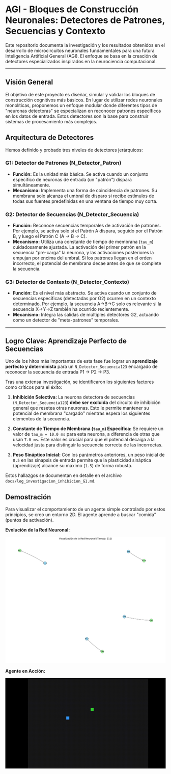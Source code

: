 # AGI - Bloques de Construcción Neuronales: Detectores de Patrones, Secuencias y Contexto

Este repositorio documenta la investigación y los resultados obtenidos en el desarrollo de microcircuitos neuronales fundamentales para una futura Inteligencia Artificial General (AGI). El enfoque se basa en la creación de detectores especializados inspirados en la neurociencia computacional.

---

## Visión General

El objetivo de este proyecto es diseñar, simular y validar los bloques de construcción cognitivos más básicos. En lugar de utilizar redes neuronales monolíticas, proponemos un enfoque modular donde diferentes tipos de "neuronas detectoras" se especializan en reconocer patrones específicos en los datos de entrada. Estos detectores son la base para construir sistemas de procesamiento más complejos.

## Arquitectura de Detectores

Hemos definido y probado tres niveles de detectores jerárquicos:

### G1: Detector de Patrones (N_Detector_Patron)
- **Función:** Es la unidad más básica. Se activa cuando un conjunto específico de neuronas de entrada (un "patrón") dispara simultáneamente.
- **Mecanismo:** Implementa una forma de coincidencia de patrones. Su membrana solo alcanza el umbral de disparo si recibe estímulos de todas sus fuentes predefinidas en una ventana de tiempo muy corta.

### G2: Detector de Secuencias (N_Detector_Secuencia)
- **Función:** Reconoce secuencias temporales de activación de patrones. Por ejemplo, se activa solo si el Patrón A dispara, seguido por el Patrón B, y luego el Patrón C (A -> B -> C).
- **Mecanismo:** Utiliza una constante de tiempo de membrana (`tau_m`) cuidadosamente ajustada. La activación del primer patrón en la secuencia "pre-carga" la neurona, y las activaciones posteriores la empujan por encima del umbral. Si los patrones llegan en el orden incorrecto, el potencial de membrana decae antes de que se complete la secuencia.

### G3: Detector de Contexto (N_Detector_Contexto)
- **Función:** Es el nivel más abstracto. Se activa cuando un conjunto de secuencias específicas (detectadas por G2) ocurren en un contexto determinado. Por ejemplo, la secuencia A->B->C solo es relevante si la secuencia X->Y->Z también ha ocurrido recientemente.
- **Mecanismo:** Integra las salidas de múltiples detectores G2, actuando como un detector de "meta-patrones" temporales.

---

## Logro Clave: Aprendizaje Perfecto de Secuencias

Uno de los hitos más importantes de esta fase fue lograr un **aprendizaje perfecto y determinista** para un `N_Detector_Secuencia123` encargado de reconocer la secuencia de entrada P1 -> P2 -> P3.

Tras una extensa investigación, se identificaron los siguientes factores como críticos para el éxito:

1.  **Inhibición Selectiva:** La neurona detectora de secuencias (`N_Detector_Secuencia123`) **debe ser excluida** del circuito de inhibición general que resetea otras neuronas. Esto le permite mantener su potencial de membrana "cargado" mientras espera los siguientes elementos de la secuencia.

2.  **Constante de Tiempo de Membrana (`tau_m`) Específica:** Se requiere un valor de `tau_m = 10.0 ms` para esta neurona, a diferencia de otras que usan `7.0 ms`. Este valor es crucial para que el potencial decaiga a la velocidad justa para distinguir la secuencia correcta de las incorrectas.

3.  **Peso Sináptico Inicial:** Con los parámetros anteriores, un peso inicial de `0.5` en las sinapsis de entrada permite que la plasticidad sináptica (aprendizaje) alcance su máximo (`1.5`) de forma robusta.

Estos hallazgos se documentan en detalle en el archivo `docs/log_investigacion_inhibicion_G1.md`.

## Demostración

Para visualizar el comportamiento de un agente simple controlado por estos principios, se creó un entorno 2D. El agente aprende a buscar "comida" (puntos de activación).

**Evolución de la Red Neuronal:**

![Evolución de la red neuronal](media/Evolution_food.png)


**Agente en Acción:**

![Agente en acción](media/Food.gif)


